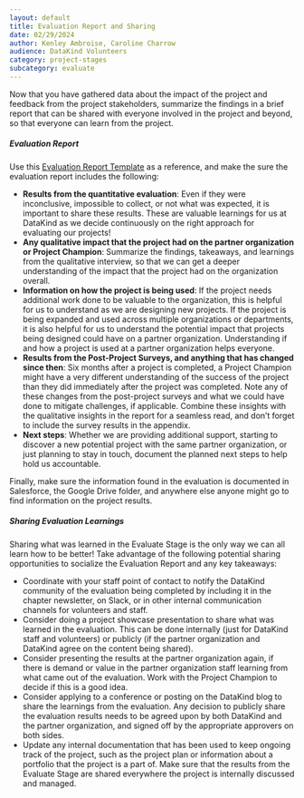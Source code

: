 ```yaml
---
layout: default
title: Evaluation Report and Sharing
date: 02/29/2024
author: Kenley Ambroise, Caroline Charrow
audience: DataKind Volunteers
category: project-stages
subcategory: evaluate
---
```


Now that you have gathered data about the impact of the project and feedback from the project stakeholders, summarize the findings in a brief report that can be shared with everyone involved in the project and beyond, so that everyone can learn from the project. 


##### Evaluation Report


Use this [Evaluation Report Template](https://docs.google.com/document/d/1fikp65aIxcWtViyMqEJeJ1Vm6_tFy-uqKKXeivPlkzg/edit?usp=sharing) as a reference, and make the sure the evaluation report includes the following: 


* **Results from the quantitative evaluation**: Even if they were inconclusive, impossible to collect, or not what was expected, it is important to share these results. These are valuable learnings for us at DataKind as we decide continuously on the right approach for evaluating our projects!
* **Any qualitative impact that the project had on the partner organization or Project Champion**: Summarize the findings, takeaways, and learnings from the qualitative interview, so that we can get a deeper understanding of the impact that the project had on the organization overall.
* **Information on how the project is being used**: If the project needs additional work done to be valuable to the organization, this is helpful for us to understand as we are designing new projects. If the project is being expanded and used across multiple organizations or departments, it is also helpful for us to understand the potential impact that projects being designed could have on a partner organization. Understanding if and how a project is used at a partner organization helps everyone.
* **Results from the Post\-Project Surveys, and anything that has changed since then**: Six months after a project is completed, a Project Champion might have a very different understanding of the success of the project than they did immediately after the project was completed. Note any of these changes from the post\-project surveys and what we could have done to mitigate challenges, if applicable. Combine these insights with the qualitative insights in the report for a seamless read, and don’t forget to include the survey results in the appendix.
* **Next steps**: Whether we are providing additional support, starting to discover a new potential project with the same partner organization, or just planning to stay in touch, document the planned next steps to help hold us accountable.


Finally, make sure the information found in the evaluation is documented in Salesforce, the Google Drive folder, and anywhere else anyone might go to find information on the project results.


##### Sharing Evaluation Learnings


Sharing what was learned in the Evaluate Stage is the only way we can all learn how to be better! Take advantage of the following potential sharing opportunities to socialize the Evaluation Report and any key takeaways:


* Coordinate with your staff point of contact to notify the DataKind community of the evaluation being completed by including it in the chapter newsletter, on Slack, or in other internal communication channels for volunteers and staff.
* Consider doing a project showcase presentation to share what was learned in the evaluation. This can be done internally (just for DataKind staff and volunteers) or publicly (if the partner organization and DataKind agree on the content being shared).
* Consider presenting the results at the partner organization again, if there is demand or value in the partner organization staff learning from what came out of the evaluation. Work with the Project Champion to decide if this is a good idea.
* Consider applying to a conference or posting on the DataKind blog to share the learnings from the evaluation. Any decision to publicly share the evaluation results needs to be agreed upon by both DataKind and the partner organization, and signed off by the appropriate approvers on both sides.
* Update any internal documentation that has been used to keep ongoing track of the project, such as the project plan or information about a portfolio that the project is a part of. Make sure that the results from the Evaluate Stage are shared everywhere the project is internally discussed and managed.